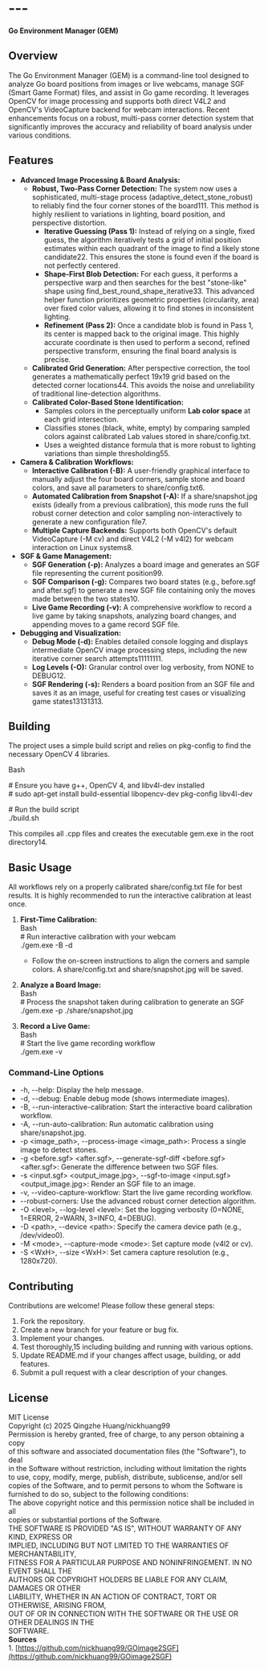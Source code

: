 # ---

**Go Environment Manager (GEM)**

## **Overview**

The Go Environment Manager (GEM) is a command-line tool designed to analyze Go board positions from images or live webcams, manage SGF (Smart Game Format) files, and assist in Go game recording. It leverages OpenCV for image processing and supports both direct V4L2 and OpenCV's VideoCapture backend for webcam interactions. Recent enhancements focus on a robust, multi-pass corner detection system that significantly improves the accuracy and reliability of board analysis under various conditions.

## **Features**

* **Advanced Image Processing & Board Analysis:**  
  * **Robust, Two-Pass Corner Detection:** The system now uses a sophisticated, multi-stage process (adaptive\_detect\_stone\_robust) to reliably find the four corner stones of the board111. This method is highly resilient to variations in lighting, board position, and perspective distortion.  
    * **Iterative Guessing (Pass 1):** Instead of relying on a single, fixed guess, the algorithm iteratively tests a grid of initial position estimates within each quadrant of the image to find a likely stone candidate22. This ensures the stone is found even if the board is not perfectly centered.  
    * **Shape-First Blob Detection:** For each guess, it performs a perspective warp and then searches for the best "stone-like" shape using find\_best\_round\_shape\_iterative33. This advanced helper function prioritizes geometric properties (circularity, area) over fixed color values, allowing it to find stones in inconsistent lighting.  
    * **Refinement (Pass 2):** Once a candidate blob is found in Pass 1, its center is mapped back to the original image. This highly accurate coordinate is then used to perform a second, refined perspective transform, ensuring the final board analysis is precise.  
  * **Calibrated Grid Generation:** After perspective correction, the tool generates a mathematically perfect 19x19 grid based on the detected corner locations44. This avoids the noise and unreliability of traditional line-detection algorithms.  
  * **Calibrated Color-Based Stone Identification:**  
    * Samples colors in the perceptually uniform **Lab color space** at each grid intersection.  
    * Classifies stones (black, white, empty) by comparing sampled colors against calibrated Lab values stored in share/config.txt.  
    * Uses a weighted distance formula that is more robust to lighting variations than simple thresholding55.  
* **Camera & Calibration Workflows:**  
  * **Interactive Calibration (-B):** A user-friendly graphical interface to manually adjust the four board corners, sample stone and board colors, and save all parameters to share/config.txt6.  
  * **Automated Calibration from Snapshot (-A):** If a share/snapshot.jpg exists (ideally from a previous calibration), this mode runs the full robust corner detection and color sampling non-interactively to generate a new configuration file7.  
  * **Multiple Capture Backends:** Supports both OpenCV's default VideoCapture (-M cv) and direct V4L2 (-M v4l2) for webcam interaction on Linux systems8.  
* **SGF & Game Management:**  
  * **SGF Generation (-p):** Analyzes a board image and generates an SGF file representing the current position99.  
  * **SGF Comparison (-g):** Compares two board states (e.g., before.sgf and after.sgf) to generate a new SGF file containing only the moves made between the two states10.  
  * **Live Game Recording (-v):** A comprehensive workflow to record a live game by taking snapshots, analyzing board changes, and appending moves to a game record SGF file.  
* **Debugging and Visualization:**  
  * **Debug Mode (-d):** Enables detailed console logging and displays intermediate OpenCV image processing steps, including the new iterative corner search attempts11111111.  
  * **Log Levels (-O):** Granular control over log verbosity, from NONE to DEBUG12.  
  * **SGF Rendering (-s):** Renders a board position from an SGF file and saves it as an image, useful for creating test cases or visualizing game states13131313.

## **Building**

The project uses a simple build script and relies on pkg-config to find the necessary OpenCV 4 libraries.

Bash

\# Ensure you have g++, OpenCV 4, and libv4l-dev installed  
\# sudo apt-get install build-essential libopencv-dev pkg-config libv4l-dev

\# Run the build script  
./build.sh

This compiles all .cpp files and creates the executable gem.exe in the root directory14.

## **Basic Usage**

All workflows rely on a properly calibrated share/config.txt file for best results. It is highly recommended to run the interactive calibration at least once.

1. **First-Time Calibration:**  
   Bash  
   \# Run interactive calibration with your webcam  
   ./gem.exe \-B \-d 

   * Follow the on-screen instructions to align the corners and sample colors. A share/config.txt and share/snapshot.jpg will be saved.  
2. **Analyze a Board Image:**  
   Bash  
   \# Process the snapshot taken during calibration to generate an SGF  
   ./gem.exe \-p ./share/snapshot.jpg

3. **Record a Live Game:**  
   Bash  
   \# Start the live game recording workflow  
   ./gem.exe \-v

### **Command-Line Options**

* \-h, \--help: Display the help message.  
* \-d, \--debug: Enable debug mode (shows intermediate images).  
* \-B, \--run-interactive-calibration: Start the interactive board calibration workflow.  
* \-A, \--run-auto-calibration: Run automatic calibration using share/snapshot.jpg.  
* \-p \<image\_path\>, \--process-image \<image\_path\>: Process a single image to detect stones.  
* \-g \<before.sgf\> \<after.sgf\>, \--generate-sgf-diff \<before.sgf\> \<after.sgf\>: Generate the difference between two SGF files.  
* \-s \<input.sgf\> \<output\_image.jpg\>, \--sgf-to-image \<input.sgf\> \<output\_image.jpg\>: Render an SGF file to an image.  
* \-v, \--video-capture-workflow: Start the live game recording workflow.  
* \--robust-corners: Use the advanced robust corner detection algorithm.  
* \-O \<level\>, \--log-level \<level\>: Set the logging verbosity (0=NONE, 1=ERROR, 2=WARN, 3=INFO, 4=DEBUG).  
* \-D \<path\>, \--device \<path\>: Specify the camera device path (e.g., /dev/video0).  
* \-M \<mode\>, \--capture-mode \<mode\>: Set capture mode (v4l2 or cv).  
* \-S \<WxH\>, \--size \<WxH\>: Set camera capture resolution (e.g., 1280x720).

## **Contributing**

Contributions are welcome\! Please follow these general steps:

1. Fork the repository.  
2. Create a new branch for your feature or bug fix.  
3. Implement your changes.  
4. Test thoroughly,15 including building and running with various options.  
5. Update README.md if your changes affect usage, building, or add features.  
6. Submit a pull request with a clear description of your changes.

## **License**

MIT License  
Copyright (c) 2025 Qingzhe Huang/nickhuang99  
Permission is hereby granted, free of charge, to any person obtaining a copy  
of this software and associated documentation files (the "Software"), to deal  
in the Software without restriction, including without limitation the rights  
to use, copy, modify, merge, publish, distribute, sublicense, and/or sell  
copies of the Software, and to permit persons to whom the Software is  
furnished to do so, subject to the following conditions:  
The above copyright notice and this permission notice shall be included in all  
copies or substantial portions of the Software.  
THE SOFTWARE IS PROVIDED "AS IS", WITHOUT WARRANTY OF ANY KIND, EXPRESS OR  
IMPLIED, INCLUDING BUT NOT LIMITED TO THE WARRANTIES OF MERCHANTABILITY,  
FITNESS FOR A PARTICULAR PURPOSE AND NONINFRINGEMENT. IN NO EVENT SHALL THE  
AUTHORS OR COPYRIGHT HOLDERS BE LIABLE FOR ANY CLAIM, DAMAGES OR OTHER  
LIABILITY, WHETHER IN AN ACTION OF CONTRACT, TORT OR OTHERWISE, ARISING FROM,  
OUT OF OR IN CONNECTION WITH THE SOFTWARE OR THE USE OR OTHER DEALINGS IN THE  
SOFTWARE.  
**Sources**  
1\. [https://github.com/nickhuang99/GOimage2SGF](https://github.com/nickhuang99/GOimage2SGF)